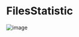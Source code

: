 # FilesStatistic

![image](https://github.com/Sashok9203/FilesStatistic/assets/56803757/3e699968-a838-4dd8-91ff-619058baab4d)
